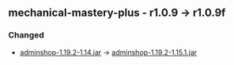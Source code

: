## mechanical-mastery-plus - r1.0.9 -> r1.0.9f

### Changed

  * [adminshop-1.19.2-1.14.jar](https://www.curseforge.com/minecraft/mc-mods/adminshop/files/4802884) -> [adminshop-1.19.2-1.15.1.jar](https://www.curseforge.com/minecraft/mc-mods/adminshop/files/4856776)

